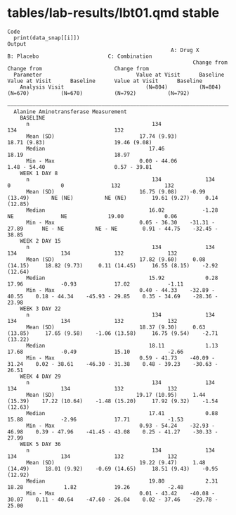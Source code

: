 # tables/lab-results/lbt01.qmd stable

    Code
      print(data_snap[[i]])
    Output
                                                        A: Drug X                        B: Placebo                      C: Combination         
                                                               Change from                       Change from                       Change from  
      Parameter                              Value at Visit      Baseline      Value at Visit      Baseline      Value at Visit      Baseline   
        Analysis Visit                          (N=804)          (N=804)          (N=670)          (N=670)          (N=792)          (N=792)    
      ——————————————————————————————————————————————————————————————————————————————————————————————————————————————————————————————————————————
      Alanine Aminotransferase Measurement                                                                                                      
        BASELINE                                                                                                                                
          n                                       134                               134                               132                       
          Mean (SD)                           17.74 (9.93)                      18.71 (9.83)                      19.46 (9.08)                  
          Median                                 17.46                             18.19                             18.97                      
          Min - Max                           0.00 - 44.06                      1.48 - 54.40                      0.57 - 39.81                  
        WEEK 1 DAY 8                                                                                                                            
          n                                       134              134               0                0               132              132      
          Mean (SD)                           16.75 (9.08)    -0.99 (13.49)       NE (NE)          NE (NE)        19.61 (9.27)     0.14 (12.85) 
          Median                                 16.02            -1.28              NE               NE             19.00             0.06     
          Min - Max                           0.05 - 36.30    -31.31 - 27.89      NE - NE          NE - NE        0.91 - 44.75    -32.45 - 38.85
        WEEK 2 DAY 15                                                                                                                           
          n                                       134              134              134              134              132              132      
          Mean (SD)                           17.82 (9.60)     0.08 (14.15)     18.82 (9.73)     0.11 (14.45)     16.55 (8.15)    -2.92 (12.64) 
          Median                                 15.92             0.28            17.96            -0.93            17.02            -1.11     
          Min - Max                           0.40 - 44.33    -32.89 - 40.55    0.18 - 44.34    -45.93 - 29.85    0.35 - 34.69    -28.36 - 23.98
        WEEK 3 DAY 22                                                                                                                           
          n                                       134              134              134              134              132              132      
          Mean (SD)                           18.37 (9.30)     0.63 (13.85)     17.65 (9.58)    -1.06 (13.58)     16.75 (9.54)    -2.71 (13.22) 
          Median                                 18.11             1.13            17.68            -0.49            15.10            -2.66     
          Min - Max                           0.59 - 41.73    -40.09 - 31.24    0.02 - 38.61    -46.30 - 31.38    0.48 - 39.23    -30.63 - 26.51
        WEEK 4 DAY 29                                                                                                                           
          n                                       134              134              134              134              132              132      
          Mean (SD)                          19.17 (10.95)     1.44 (15.39)    17.22 (10.64)    -1.48 (15.20)     17.92 (9.32)    -1.54 (12.63) 
          Median                                 17.41             0.88            15.88            -2.96            17.71            -1.53     
          Min - Max                           0.93 - 54.24    -32.93 - 46.98    0.39 - 47.96    -41.45 - 43.08    0.25 - 41.27    -30.33 - 27.99
        WEEK 5 DAY 36                                                                                                                           
          n                                       134              134              134              134              132              132      
          Mean (SD)                           19.22 (9.47)     1.48 (14.49)     18.01 (9.92)    -0.69 (14.65)     18.51 (9.43)    -0.95 (12.92) 
          Median                                 19.80             2.31            18.28             1.82            19.26            -2.48     
          Min - Max                           0.01 - 43.42    -40.08 - 30.07    0.11 - 40.64    -47.60 - 26.04    0.02 - 37.46    -29.78 - 25.00

